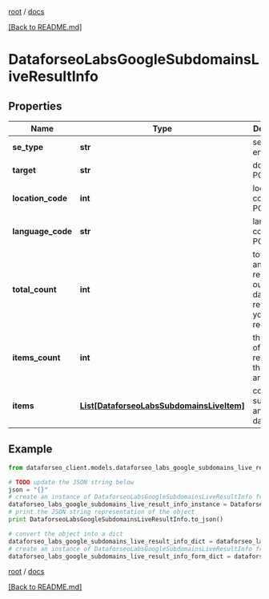 [root](./../ "root") / [docs](./ "docs")

[[Back to README.md]](./../README.md "[Back to README.md]")

# DataforseoLabsGoogleSubdomainsLiveResultInfo

## Properties

Name | Type | Description | Notes
------------ | ------------- | ------------- | -------------
**se_type** | **str** | search engine type | [optional]
**target** | **str** | domain in a POST array | [optional]
**location_code** | **int** | location code in a POST array | [optional]
**language_code** | **str** | language code in a POST array | [optional]
**total_count** | **int** | total amount of results in our database relevant to your request | [optional]
**items_count** | **int** | the number of results returned in the items array | [optional]
**items** | [**List[DataforseoLabsSubdomainsLiveItem]**](DataforseoLabsSubdomainsLiveItem.md) | contains subdomains and related data | [optional]

## Example

```python
from dataforseo_client.models.dataforseo_labs_google_subdomains_live_result_info import DataforseoLabsGoogleSubdomainsLiveResultInfo

# TODO update the JSON string below
json = "{}"
# create an instance of DataforseoLabsGoogleSubdomainsLiveResultInfo from a JSON string
dataforseo_labs_google_subdomains_live_result_info_instance = DataforseoLabsGoogleSubdomainsLiveResultInfo.from_json(json)
# print the JSON string representation of the object
print DataforseoLabsGoogleSubdomainsLiveResultInfo.to_json()

# convert the object into a dict
dataforseo_labs_google_subdomains_live_result_info_dict = dataforseo_labs_google_subdomains_live_result_info_instance.to_dict()
# create an instance of DataforseoLabsGoogleSubdomainsLiveResultInfo from a dict
dataforseo_labs_google_subdomains_live_result_info_form_dict = dataforseo_labs_google_subdomains_live_result_info.from_dict(dataforseo_labs_google_subdomains_live_result_info_dict)
```

  

[root](./../ "root") / [docs](./ "docs")

[[Back to README.md]](./../README.md "[Back to README.md]")